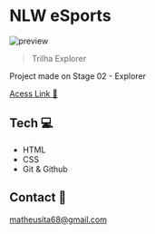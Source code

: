 # NLW eSports

![preview](/2.png)

> Trilha Explorer

Project made on Stage 02 - Explorer

[Acess Link 🔗](https://mth1221.github.io/stage-02-treine-me-explorer/)

## Tech 💻

- HTML
- CSS
- Git & Github

## Contact 📱

matheusita68@gmail.com
